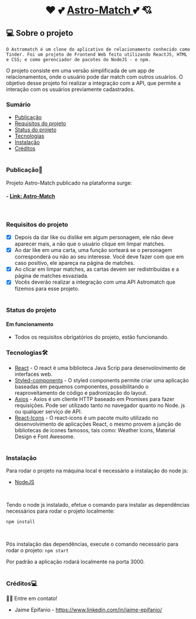 <h1 align="center">
    ❤ 💕 <a href="#" alt="site do projeto" target="_blank"> Astro-Match </a> 💕 💘
</h1>

## 💻 Sobre o projeto

    O Astromatch é um clone do aplicativo de relacionamento conhecido como Tinder. Foi um projeto de Frontend Web feito utilizando ReactJS, HTML e CSS; e como gerenciador de pacotes do NodeJS - o npm.
O projeto consiste em uma versão simplificada de um app de relacionamentos, onde o usuário pode dar match com outros usuários. O objetivo desse projeto foi realizar a integração com a API, que permite a interação com os usuários previamente cadastrados.

### Sumário

  - [Publicação](#publicação)
  - [Requisitos do projeto](#requisitos-do-projeto)
  - [Status do projeto](#status-do-projeto)
  - [Tecnologias](#tecnologias)  
  - [Instalação](#instalação)
  - [Créditos](#créditos)
<br/><br/>

### Publicação🎨

Projeto Astro-Match publicado na plataforma surge:

#### - [Link: Astro-Match](http://half-sweater.surge.sh/)
<br/>

### Requisitos do projeto

- [X] Depois da dar like ou dislike em algum personagem, ele não deve aparecer mais, a não que o usuário clique em limpar matches.
- [X] Ao dar like em uma carta, uma função sorteará se o personagem corresponderá ou não ao seu interesse. Você deve fazer com que em caso positivo, ele apareça na página de matches.
- [x] Ao clicar em limpar matches, as cartas devem ser redistribuídas e a página de matches esvaziada.
- [X] Vocês deverão realizar a integração com uma API Astromatch que fizemos para esse projeto.
<br/><br/>

### Status do projeto

#### Em funcionamento
- Todos os requisitos obrigatórios do projeto, estão funcionando.

### Tecnologias🛠

  - [React](https://pt-br.reactjs.org/)  - O react é uma biblioteca Java Scrip para desenvolovimento de interfaces web.
  - [Styled-components](https://styled-components.com/) - O styled components permite criar uma aplicação baseadas em pequenos componentes, possibilitando o reaproveitamento de código e padronização do layout.
  - [Axios](https://github.com/axios/axios) - Axios é um cliente HTTP baseado em Promises para fazer requisições. Pode ser utilizado tanto no navegador quanto no Node. js ou qualquer serviço de API.
  - [React-Icons](https://react-icons.github.io/react-icons/) - O react-icons é um pacote muito utilizado no desenvolvimento de aplicações React, o mesmo provem a junção de bibliotecas de icones famosos, tais como: Weather Icons, Material Design e Font Awesome.
  <br/><br/>

### Instalação

Para rodar o projeto na máquina local é necessário a instalação do node js:
- [NodeJS](https://nodejs.org/en/download/)
<br/>

Tendo o node js instalado, efetue o comando para instalar as dependências necessários para rodar o projeto localmente:
```
npm install 
```
<br/>

Pós instalação das dependências, execute o comando necessário para rodar o projeto:
`npm start`
<br/>

Por padrão a aplicação rodará localmente na porta 3000.
<br/><br/>

### Créditos💻
 👋🏽 Entre em contato!
 <br/>
* Jaime Epifanio - https://www.linkedin.com/in/jaime-epifanio/
